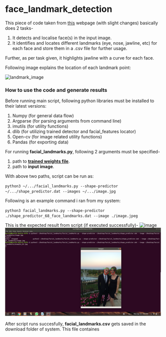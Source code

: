 # face_landmark_detection

This piece of code taken from [this](https://www.pyimagesearch.com/2017/04/03/facial-landmarks-dlib-opencv-python/) webpage (with slight changes) basically does 2 tasks-
1. It detects and localise face(s) in the input image.
2. It identifies and locates different landmarks (eye, nose, jawline, etc) for each face and store them in a .csv file for further usage.

Further, as per task given, it highlights jawline with a curve for each face.

Following image explains the location of each landmark point:

![landmark_image](https://www.pyimagesearch.com/wp-content/uploads/2017/04/facial_landmarks_68markup-768x619.jpg)

### How to use the code and generate results

Before running main script, following python libraries must be installed to their latest versions:
1. Numpy  (for general data flow)
2. Argparse  (for parsing arguments from command line)
3. imutils (for utility functions)
4. dlib (for utilizing trained detector and facial_features locator)
5. Open-cv (for image related utility functions)
6. Pandas (for exporting data)



For running **facial_landmarks.py**, following 2 arguments must be specified-
1. path to [**trained weights file**](https://drive.google.com/file/d/1koaSQI8iOstu8FPdf5ZQtY0t73RYVVTV/view?usp=sharing).
2. path to **input image**.

With above two paths, script can be run as:

`python3 ~/.../facial_landmarks.py --shape-predictor ~/.../shape_predictor.dat --images ~/.../image.jpg`

Following is an example command i ran from my system:

`python3 facial_landmarks.py --shape-predictor ./shape_predictor_68_face_landmarks.dat --image ./image.jpeg`

This is the expected result from script (if executed successfully)-
![image](./imag2.png)
![image](./image2.png)

After script runs succesfully, **facial_landmarks.csv** gets saved in the download folder of system. This file containes


